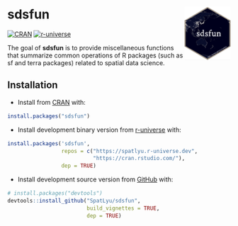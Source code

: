 
<!-- README.md is generated from README.Rmd. Please edit that file -->

# sdsfun <img src="man/figures/logo.png" align="right" height="120"/>

<!-- badges: start -->

[![CRAN](https://www.r-pkg.org/badges/version/sdsfun)](https://CRAN.R-project.org/package=sdsfun)
[![r-universe](https://spatlyu.r-universe.dev/badges/sdsfun)](https://spatlyu.r-universe.dev/sdsfun)
<!-- badges: end -->

The goal of **sdsfun** is to provide miscellaneous functions that
summarize common operations of R packages (such as sf and terra
packages) related to spatial data science.

## Installation

- Install from [CRAN](https://CRAN.R-project.org/package=sdsfun) with:

``` r
install.packages("sdsfun")
```

- Install development binary version from
  [r-universe](https://spatlyu.r-universe.dev/sdsfun) with:

``` r
install.packages('sdsfun',
                 repos = c("https://spatlyu.r-universe.dev",
                           "https://cran.rstudio.com/"),
                 dep = TRUE)
```

- Install development source version from
  [GitHub](https://github.com/SpatLyu/sdsfun) with:

``` r
# install.packages("devtools")
devtools::install_github("SpatLyu/sdsfun",
                         build_vignettes = TRUE,
                         dep = TRUE)
```
